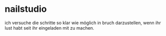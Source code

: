 # nailstudio
ich versuche die schritte so klar wie möglich in bruch darzustellen, wenn ihr lust habt seit ihr eingeladen mit zu machen.
